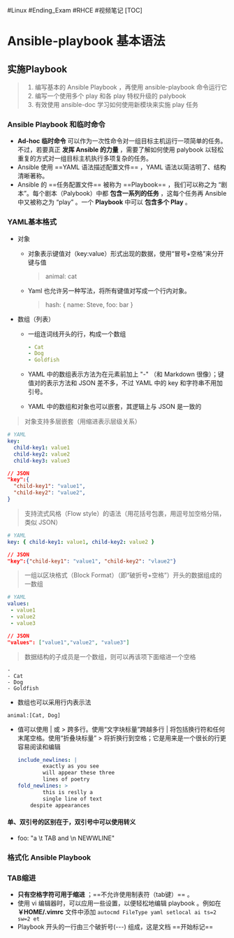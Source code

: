 #Linux #Ending_Exam #RHCE #视频笔记
[TOC]

# Ansible-playbook 基本语法

## 实施Playbook

> 1. 编写基本的 Ansible Playbook ，再使用 ansible-playbook 命令运行它
> 2. 编写一个使用多个 play 和各 play 特权升级的 palybook
> 3. 有效使用 ansible-doc 学习如何使用新模块来实施 play 任务

### Ansible Playbook 和临时命令

-  **Ad-hoc 临时命令** 可以作为一次性命令对一组目标主机运行一项简单的任务。不过，若要真正 **发挥 Ansible 的力量** ，需要了解如何使用 palybook 以轻松重复的方式对一组目标主机执行多项复杂的任务。
- Ansible 使用 ==YAML 语法描述配置文件== ，YAML 语法以简洁明了、结构清晰著称。
- Ansible 的 ==任务配置文件== 被称为 ==Playbook== ，我们可以称之为 “剧本”。每个剧本（Palybook）中都 **包含一系列的任务** ，这每个任务再 Ansible 中又被称之为 “play” 。一个 **Playbook** 中可以 **包含多个 Play** 。



### YAML基本格式

- 对象

  - 对象表示键值对（key:value）形式出现的数据，使用“冒号+空格”来分开键与值

    > animal: cat

  - Yaml 也允许另一种写法，将所有键值对写成一个行内对象。

    > hash: { name: Steve, foo: bar }

- 数组（列表）

  - 一组连词线开头的行，构成一个数组

    ```yaml
    - Cat
    - Dog
    - Goldfish
    ```

  - YAML 中的数组表示方法为在元素前加上 "-" （和 Markdown 很像）；键值对的表示方法和 JSON 差不多，不过 YAML 中的 key 和字符串不用加引号。

  - YAML 中的数组和对象也可以嵌套，其逻辑上与 JSON 是一致的

> 对象支持多层嵌套（用缩进表示层级关系）

```yaml
# YAML
key:
  child-key1: value1
  child-key2: value2
  child-key3: value3
```

```json
// JSON
"key":{
  "child-key1": "value1",
  "child-key2": "value2",
}
```

> 支持流式风格（Flow style）的语法（用花括号包裹，用逗号加空格分隔，类似 JSON）

```yaml
# YAML
key: { child-key1: value1, child-key2: value2 }
```

```JSON
// JSON
"key":{"child-key1": "value1", "child-key2": "vlaue2"}
```

> 一组以区块格式（Block Format）（即“破折号+空格”）开头的数据组成的一数组

```yaml
# YAML
values:
 - value1
 - value2
 - value3
```

```JSON
// JSON
"values": ["value1","value2", "value3"]
```

> 数据结构的子成员是一个数组，则可以再该项下面缩进一个空格

```shell
-
- Cat
- Dog
- Goldfish
```

- 数组也可以采用行内表示法

```shell
animal:[Cat, Dog]
```

- 值可以使用 | 或 > 跨多行。使用“文字块标量”跨越多行 | 将包括换行符和任何末尾空格。使用“折叠块标量” > 将折换行到空格；它是用来是一个很长的行更容易阅读和编辑

  ```yaml
  include_newlines: |
          exactly as you see
          will appear these three
          lines of poetry
  fold_newlines: >
          this is reslly a 
          single line of text
      despite appearances
  ```

  


#### 单、双引号的区别在于，双引号中可以使用转义

- foo: "a \t TAB and \n NEWWLINE"

### 格式化 Ansible Playbook



### TAB缩进

-  **只有空格字符可用于缩进** ；==不允许使用制表符（tab键）== 。
- 使用 vi 编辑器时，可以应用一些设置，以便轻松地编辑 playbook 。例如在  **￥HOME/.vimrc** 文件中添加 `autocmd FileType yaml setlocal ai ts=2 sw=2 et`
- Playbook 开头的一行由三个破折号(---) 组成，这是文档 ==开始标记== 

